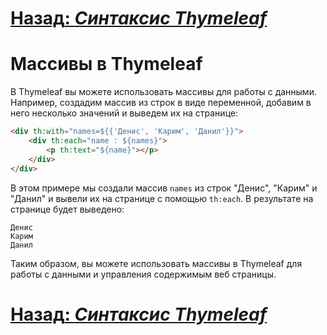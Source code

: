 # [**Назад**: *Синтаксис Thymeleaf*](thymeleaf-syntax.md)

# Массивы в Thymeleaf

В Thymeleaf вы можете использовать массивы для работы с данными. Например, создадим массив из строк в виде переменной, добавим в него несколько значений и выведем их на странице:

```html
<div th:with="names=${{'Денис', 'Карим', 'Данил'}}">
    <div th:each="name : ${names}">
        <p th:text="${name}"></p>
    </div>
</div>
```

В этом примере мы создали массив `names` из строк "Денис", "Карим" и "Данил" и вывели их на странице с помощью `th:each`. В результате на странице будет выведено:

```
Денис
Карим
Данил
```

Таким образом, вы можете использовать массивы в Thymeleaf для работы с данными и управления содержимым веб страницы.

# [**Назад**: *Синтаксис Thymeleaf*](thymeleaf-syntax.md)
